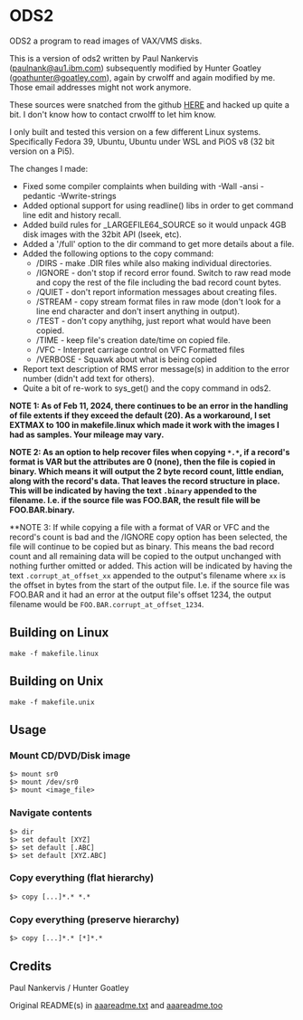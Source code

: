 # ODS2

ODS2 a program to read images of VAX/VMS disks.

This is a version of ods2 written by Paul Nankervis (paulnank@au1.ibm.com) subsequently modified by Hunter Goatley (goathunter@goatley.com), again by crwolff and again modified by me. Those email addresses might not work anymore.

These sources were snatched from the github [HERE](https://github.com/crwolff/ods2) and hacked up quite a bit. I don't know how to contact crwolff to let him know.

I only built and tested this version on a few different Linux systems. Specifically Fedora 39, Ubuntu, Ubuntu under WSL and PiOS v8 (32 bit version on a Pi5).

The changes I made:

* Fixed some compiler complaints when building with -Wall -ansi -pedantic -Wwrite-strings
* Added optional support for using readline() libs in order to get command line edit and history recall.
* Added build rules for _LARGEFILE64_SOURCE so it would unpack 4GB disk images with the 32bit API (lseek, etc).
* Added a '/full' option to the dir command to get more details about a file.
* Added the following options to the copy command:
  * /DIRS - make .DIR files while also making individual directories.
  * /IGNORE - don't stop if record error found. Switch to raw read mode and copy the rest of the file including the bad record count bytes.
  * /QUIET - don't report information messages about creating files.
  * /STREAM - copy stream format files in raw mode (don't look for a line end character and don't insert anything in output).
  * /TEST - don't copy anythihg, just report what would have been copied.
  * /TIME - keep file's creation date/time on copied file.
  * /VFC - Interpret carriage control on VFC Formatted files 
  * /VERBOSE - Squawk about what is being copied
* Report text description of RMS error message(s) in addition to the error number (didn't add text for others).
* Quite a bit of re-work to sys_get() and the copy command in ods2.

**NOTE 1: As of Feb 11, 2024, there continues to be an error in the handling of file extents if they exceed the default (20).
As a workaround, I set EXTMAX to 100 in makefile.linux which made it work with the images I had as samples. Your mileage may vary.**

**NOTE 2: As an option to help recover files when copying `*.*`, if a record's format is VAR but the attributes are 0 (none), then the file is copied in binary.
Which means it will output the 2 byte record count, little endian, along with the record's data. That leaves the record structure in place. This will be indicated
by having the text `.binary` appended to the filename. I.e. if the source file was FOO.BAR, the result file will be FOO.BAR.binary.**

**NOTE 3: If while copying a file with a format of VAR or VFC and the record's count is bad and the /IGNORE copy option has been selected, the file will continue
to be copied but as binary. This means the bad record count and all remaining data will be copied to the output unchanged with nothing further omitted or added.
This action will be indicated by having the text `.corrupt_at_offset_xx` appended to the output's filename where `xx` is the offset in bytes from the start of
the output file. I.e. if the source file was FOO.BAR and it had an error at the output file's offset 1234, the output filename would be `FOO.BAR.corrupt_at_offset_1234`.

## Building on Linux
```
make -f makefile.linux
```
## Building on Unix
```
make -f makefile.unix
```
## Usage
### Mount CD/DVD/Disk image
```
$> mount sr0
$> mount /dev/sr0
$> mount <image_file>
```
### Navigate contents
```
$> dir
$> set default [XYZ]
$> set default [.ABC]
$> set default [XYZ.ABC]
```
### Copy everything (flat hierarchy)
```
$> copy [...]*.* *.*
```
### Copy everything (preserve hierarchy)
```
$> copy [...]*.* [*]*.*
```

## Credits

Paul Nankervis / Hunter Goatley

Original README(s) in [aaareadme.txt](aaareadme.txt) and [aaareadme.too](aaareadme.too)


